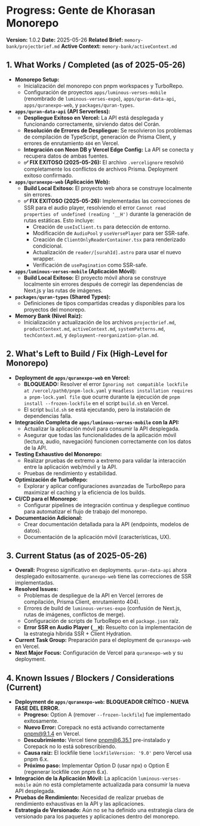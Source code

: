 # Progress: Gente de Khorasan Monorepo

**Version:** 1.0.2
**Date:** 2025-05-26
**Related Brief:** `memory-bank/projectbrief.md`
**Active Context:** `memory-bank/activeContext.md`

## 1. What Works / Completed (as of 2025-05-26)

-   **Monorepo Setup:**
    -   Inicialización del monorepo con pnpm workspaces y TurboRepo.
    -   Configuración de proyectos `apps/luminous-verses-mobile` (renombrado de `luminous-verses-expo`), `apps/quran-data-api`, `apps/quranexpo-web`, y `packages/quran-types`.
-   **`apps/quran-data-api` (API Serverless):**
    -   **Despliegue Exitoso en Vercel:** La API está desplegada y funcionando correctamente, sirviendo datos del Corán.
    -   **Resolución de Errores de Despliegue:** Se resolvieron los problemas de compilación de TypeScript, generación de Prisma Client, y errores de enrutamiento `404` en Vercel.
    -   **Integración con Neon DB y Vercel Edge Config:** La API se conecta y recupera datos de ambas fuentes.
    -   **✅ FIX EXITOSO (2025-05-26):** El archivo `.vercelignore` resolvió completamente los conflictos de archivos Prisma. Deployment exitoso confirmado.
-   **`apps/quranexpo-web` (Aplicación Web):**
    -   **Build Local Exitoso:** El proyecto web ahora se construye localmente sin errores.
    -   **✅ FIX EXITOSO (2025-05-26):** Implementadas las correcciones de SSR para el audio player, resolviendo el error `Cannot read properties of undefined (reading '__H')` durante la generación de rutas estáticas. Esto incluye:
        -   Creación de `useIsClient.ts` para detección de entorno.
        -   Modificación de `AudioPool` y `useVersePlayer` para ser SSR-safe.
        -   Creación de `ClientOnlyReaderContainer.tsx` para renderizado condicional.
        -   Actualización de `reader/[surahId].astro` para usar el nuevo wrapper.
        -   Verificación de `usePagination` como SSR-safe.
-   **`apps/luminous-verses-mobile` (Aplicación Móvil):**
    -   **Build Local Exitoso:** El proyecto móvil ahora se construye localmente sin errores después de corregir las dependencias de Next.js y las rutas de imágenes.
-   **`packages/quran-types` (Shared Types):**
    -   Definiciones de tipos compartidas creadas y disponibles para los proyectos del monorepo.
-   **Memory Bank (Nivel Raíz):**
    -   Inicialización y actualización de los archivos `projectbrief.md`, `productContext.md`, `activeContext.md`, `systemPatterns.md`, `techContext.md`, y `deployment-reorganization-plan.md`.

## 2. What's Left to Build / Fix (High-Level for Monorepo)

-   **Deployment de `apps/quranexpo-web` en Vercel:**
    -   **BLOQUEADO:** Resolver el error `Ignoring not compatible lockfile at /vercel/path0/pnpm-lock.yaml` y `Headless installation requires a pnpm-lock.yaml file` que ocurre durante la ejecución de `pnpm install --frozen-lockfile` en el script `build.sh` en Vercel.
    -   El script `build.sh` se está ejecutando, pero la instalación de dependencias falla.
-   **Integración Completa de `apps/luminous-verses-mobile` con la API:**
    -   Actualizar la aplicación móvil para consumir la API desplegada.
    -   Asegurar que todas las funcionalidades de la aplicación móvil (lectura, audio, navegación) funcionen correctamente con los datos de la API.
-   **Testing Exhaustivo del Monorepo:**
    -   Realizar pruebas de extremo a extremo para validar la interacción entre la aplicación web/móvil y la API.
    -   Pruebas de rendimiento y estabilidad.
-   **Optimización de TurboRepo:**
    -   Explorar y aplicar configuraciones avanzadas de TurboRepo para maximizar el caching y la eficiencia de los builds.
-   **CI/CD para el Monorepo:**
    -   Configurar pipelines de integración continua y despliegue continuo para automatizar el flujo de trabajo del monorepo.
-   **Documentación Adicional:**
    -   Crear documentación detallada para la API (endpoints, modelos de datos).
    -   Documentación de la aplicación móvil (características, UX).

## 3. Current Status (as of 2025-05-26)

-   **Overall:** Progreso significativo en deployments. `quran-data-api` ahora desplegado exitosamente. `quranexpo-web` tiene las correcciones de SSR implementadas.
-   **Resolved Issues:**
    -   Problemas de despliegue de la API en Vercel (errores de compilación, Prisma Client, enrutamiento 404).
    -   Errores de build de `luminous-verses-expo` (confusión de Next.js, rutas de imágenes, conflictos de merge).
    -   Configuración de scripts de TurboRepo en el `package.json` raíz.
    -   **Error SSR en Audio Player (`__H`):** Resuelto con la implementación de la estrategia híbrida SSR + Client Hydration.
-   **Current Task Group:** Preparación para el deployment de `quranexpo-web` en Vercel.
-   **Next Major Focus:** Configuración de Vercel para `quranexpo-web` y su deployment.

## 4. Known Issues / Blockers / Considerations (Current)

-   **Deployment de `apps/quranexpo-web`:** **BLOQUEADOR CRÍTICO - NUEVA FASE DEL ERROR.**
    -   **Progreso:** Option A (remover `--frozen-lockfile`) fue implementado exitosamente.
    -   **Nuevo Error:** Corepack no está activando correctamente pnpm@9.1.4 en Vercel.
    -   **Descubrimiento:** Vercel tiene pnpm@6.35.1 pre-instalado y Corepack no lo está sobrescribiendo.
    -   **Causa raíz:** El lockfile tiene `lockfileVersion: '9.0'` pero Vercel usa pnpm 6.x.
    -   **Próximo paso:** Implementar Option D (usar npx) o Option E (regenerar lockfile con pnpm 6.x).
-   **Integración de la Aplicación Móvil:** La aplicación `luminous-verses-mobile` aún no está completamente actualizada para consumir la nueva API desplegada.
-   **Pruebas de Rendimiento:** Necesidad de realizar pruebas de rendimiento exhaustivas en la API y las aplicaciones.
-   **Estrategia de Versionado:** Aún no se ha definido una estrategia clara de versionado para los paquetes y aplicaciones dentro del monorepo.
